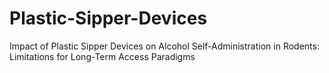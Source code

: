 # Plastic-Sipper-Devices
Impact of Plastic Sipper Devices on Alcohol Self-Administration in Rodents: Limitations for Long-Term Access Paradigms
